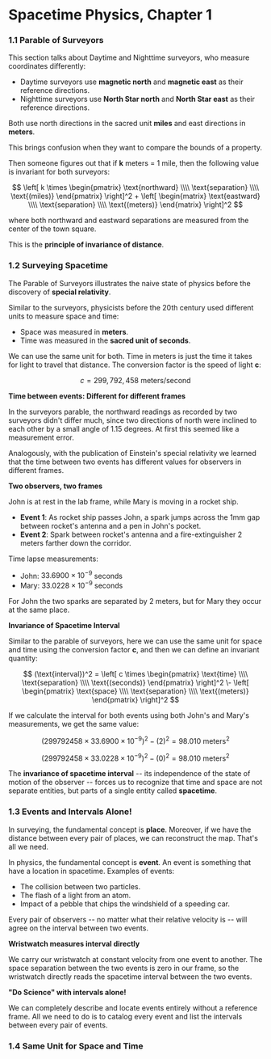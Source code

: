 # Spacetime Physics, Chapter 1

### 1.1 Parable of Surveyors

This section talks about Daytime and Nighttime surveyors, who measure coordinates differently:

- Daytime surveyors use **magnetic north** and **magnetic east** as their reference directions.
- Nighttime surveyors use **North Star north** and **North Star east** as their reference directions.

Both use north directions in the sacred unit **miles** and east directions in **meters**.

This brings confusion when they want to compare the bounds of a property.

Then someone figures out that if **k** meters = 1 mile, then the following value is
invariant for both surveyors:

$$
\left[ 
  k \times
  \begin{pmatrix}
    \text{northward} \\\\
    \text{separation} \\\\
    \text{(miles)}
  \end{pmatrix}
\right]^2
+
\left[
  \begin{matrix}
    \text{eastward} \\\\
    \text{separation} \\\\
    \text{(meters)}
  \end{matrix}
\right]^2
$$

where both northward and eastward separations are measured from the center of the town square.

This is the **principle of invariance of distance**.

### 1.2 Surveying Spacetime

The Parable of Surveyors illustrates the naive state of physics before the discovery
of **special relativity**.

Similar to the surveyors, physicists before the 20th century used different units to measure
space and time:
- Space was measured in **meters**.
- Time was measured in the **sacred unit of seconds**.

We can use the same unit for both. Time in meters is just the time it takes for light
to travel that distance. The conversion factor is the speed of light **c**:

$$
c = 299,792,458 \text{ meters/second}
$$

**Time between events: Different for different frames**

In the surveyors parable, the northward readings as recorded by two surveyors
didn't differ much, since two directions of north were inclined to each other by
a small angle of 1.15 degrees. At first this seemed like a measurement error.

Analogously, with  the publication of Einstein's special relativity we learned that
the time between two events has different values for observers in different frames.

**Two observers, two frames**

John is at rest in the lab frame, while Mary is moving in a rocket ship.

- **Event 1**: As rocket ship passes John, a spark jumps across the 1mm gap
  between rocket's antenna and a pen in John's pocket.
- **Event 2**: Spark between rocket's antenna and a fire-extinguisher 2 meters
  farther down the corridor.

Time lapse measurements:
- John: $33.6900 \times 10^{-9}$ seconds
- Mary: $33.0228 \times 10^{-9}$ seconds

For John the two sparks are separated by 2 meters, but for Mary they occur at the same
place.

**Invariance of Spacetime Interval**

Similar to the parable of surveyors, here we can use the same unit for space and time
using the conversion factor **c**, and then we can define an invariant quantity:

$$
(\text{interval})^2 =
\left[
  c \times
  \begin{pmatrix}
    \text{time} \\\\
    \text{separation} \\\\
    \text{(seconds)}
  \end{pmatrix}
\right]^2
\-
\left[
  \begin{pmatrix}
    \text{space} \\\\
    \text{separation} \\\\
    \text{(meters)}
    \end{pmatrix}
\right]^2
$$

If we calculate the interval for both events using both John's and Mary's measurements,
we get the same value:

$$
(299792458 \times 33.6900 \times 10^{-9})^2 - (2)^2 = 98.010 \text{ meters}^2
$$

$$
(299792458 \times 33.0228 \times 10^{-9})^2 - (0)^2 = 98.010 \text{ meters}^2
$$

The **invariance of spacetime interval** -- its independence of the state of
motion of the observer -- forces us to recognize that time and space are not
separate entities, but parts of a single entity called **spacetime**.

### 1.3 Events and Intervals Alone!

In surveying, the fundamental concept is **place**. Moreover, if we have the
distance between every pair of places, we can reconstruct the map. That's
all we need.

In physics, the fundamental concept is **event**. An event is something that
have a location in spacetime. Examples of events:

- The collision between two particles.
- The flash of a light from an atom.
- Impact of a pebble that chips the windshield of a speeding car.

Every pair of observers -- no matter what their relative velocity is -- will agree
on the interval between two events.

**Wristwatch measures interval directly**

We carry our wristwatch at constant velocity from one event to another.
The space separation between the two events is zero in our frame, so the wristwatch
directly reads the spacetime interval between the two events.

**"Do Science" with intervals alone!**

We can completely describe and locate events entirely without a reference frame.
All we need to do is to catalog every event and list the intervals between
every pair of events.

### 1.4 Same Unit for Space and Time
